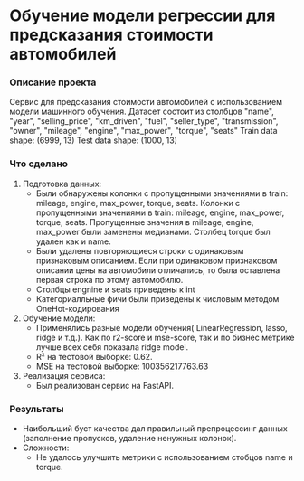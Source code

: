 # Обучение модели регрессии для предсказания стоимости автомобилей

### Описание проекта
Сервис для предсказания стоимости автомобилей с использованием модели машинного обучения.
Датасет состоит из столбцов "name",	"year",	"selling_price",	"km_driven",	"fuel",	"seller_type",	"transmission",	"owner",	"mileage",	"engine",	"max_power",	"torque",	"seats"
Train data shape: (6999, 13)
Test data shape:  (1000, 13)
### Что сделано
1. Подготовка данных:
   - Были обнаружены колонки  с пропущенными значениями в train: mileage, engine, max_power, torque, seats. Колонки с пропущенными значениями в train: mileage, engine, max_power, torque, seats. Пропущенные значения в mileage, engine, max_power были заменены медианами. Столбец torque был удален как и name. 
   - Были удалены повторяющиеся строки с одинаковым признаковым описанием. Если при одинаковом признаковом описании цены на автомобили отличались, то была оставлена первая строка по этому автомобилю.
   - Столбцы engnine и seats приведены к int
   - Категориалльные фичи были приведены к числовым методом OneHot-кодирования
2. Обучение модели:
   - Применялись разные модели обучения( LinearRegression, lasso, ridge и т.д.). Как по r2-score и mse-score, так и по бизнес метрике лучше всех себя показала ridge model. 
   - R² на тестовой выборке: 0.62.
   - MSE на тестовой выборке: 100356217763.63
3. Реализация сервиса:
   - Был реализован сервис на FastAPI.

### Результаты
- Наибольший буст качества дал правильный препроцессинг данных (заполнение пропусков, удаление ненужных колонок).
- Сложности:
  - Не удалось улучшить метрики с использованием стобцов name и torque.

